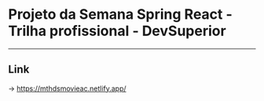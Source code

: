 # Projeto da Semana Spring React - Trilha profissional - DevSuperior

---
## Link 
-> https://mthdsmovieac.netlify.app/
